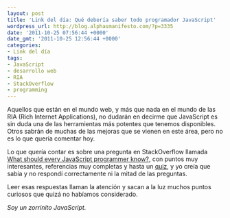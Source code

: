 ```yaml
---
layout: post
title: 'Link del día: Qué debería saber todo programador JavaScript'
wordpress_url: http://blog.alphasmanifesto.com/?p=3335
date: '2011-10-25 07:56:44 +0000'
date_gmt: '2011-10-25 12:56:44 +0000'
categories:
- Link del día
tags:
- JavaScript
- desarrollo web
- RIA
- StackOverflow
- programming
---
```


Aquellos que están en el mundo web, y más que nada en el mundo de las RIA (Rich Internet Applications), no dudarán en decirme que JavaScript es sin duda una de las herramientas más potentes que tenemos disponibles. Otros sabrán de muchas de las mejoras que se vienen en este área, pero no es lo que quería comentar hoy.

Lo que quería contar es sobre una pregunta en StackOverflow llamada [What should every JavaScript programmer know?](http://stackoverflow.com/questions/2628672/what-should-every-javascript-programmer-know), con puntos muy interesantes, referencias muy completas y hasta un [quiz](http://perfectionkills.com/javascript-quiz/), y yo creía que sabía y no respondí correctamente ni la mitad de las preguntas.

Leer esas respuestas llaman la atención y sacan a la luz muchos puntos curiosos que quizá no habíamos considerado.

_Soy un zorrinito JavaScript._
